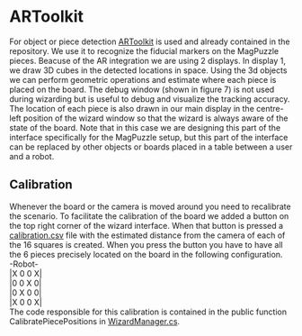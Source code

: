 # ARToolkit
For object or piece detection [ARToolkit](https://artoolkit.org/) is used and already contained in the repository. We use it to recognize the fiducial markers on the MagPuzzle pieces. Beacuse of the AR integration we are using 2 displays. In display 1, we draw 3D cubes in the detected locations in space. Using the 3d objects we can perform geometric operations and estimate where each piece is placed on the board. The debug window (shown in figure 7) is not used during wizarding but is useful to debug and visualize the tracking accuracy. The location of each piece is also drawn in our main display in the centre-left position of the wizard window so that the wizard is always aware of the state of the board. Note that in this case we are designing this part of the interface specifically for the MagPuzzle setup, but this part of the interface can be replaced by other objects or boards placed in a table between a user and a robot.

## Calibration
Whenever the board or the camera is moved around you need to recalibrate the scenario. To facilitate the calibration of the board we added a button on the top right corner of the wizard interface. When that button is pressed a [calibration.csv](calibration.csv) file with the estimated distance from the camera of each of the 16 squares is created. When you press the button you have to have all the 6 pieces precisely located on the board in the following configuration.  
-Robot-  
|X  0  0  X|   
|0  0  X  0|   
|0  X  0  0|  
|X  0  0  X|   
The code responsible for this calibration is contained in the public function CalibratePiecePositions in [WizardManager.cs](Assets/Scripts/WizardManager.cs).
